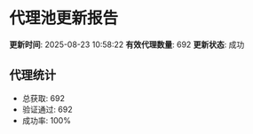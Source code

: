# 代理池更新报告

**更新时间**: 2025-08-23 10:58:22
**有效代理数量**: 692
**更新状态**:  成功

## 代理统计
- 总获取: 692
- 验证通过: 692
- 成功率: 100%
